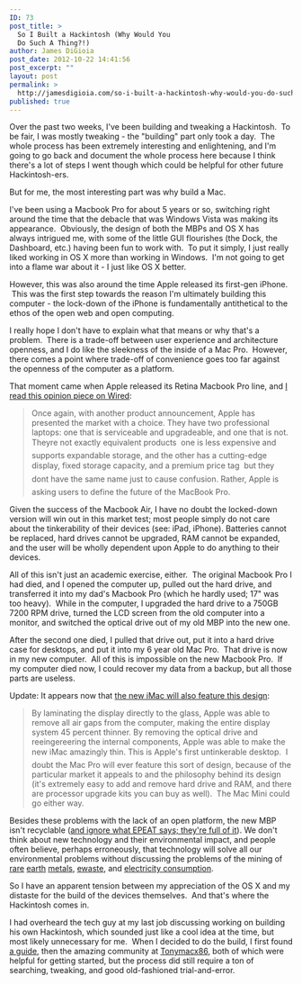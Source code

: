 ```yaml
---
ID: 73
post_title: >
  So I Built a Hackintosh (Why Would You
  Do Such A Thing?!)
author: James DiGioia
post_date: 2012-10-22 14:41:56
post_excerpt: ""
layout: post
permalink: >
  http://jamesdigioia.com/so-i-built-a-hackintosh-why-would-you-do-such-a-thing/
published: true
---
```

Over the past two weeks, I've been building and tweaking a Hackintosh.  To be fair, I was mostly tweaking - the "building" part only took a day.  The whole process has been extremely interesting and enlightening, and I'm going to go back and document the whole process here because I think there's a lot of steps I went though which could be helpful for other future Hackintosh-ers.

But for me, the most interesting part was why build a Mac.<!--more-->

I've been using a Macbook Pro for about 5 years or so, switching right around the time that the debacle that was Windows Vista was making its appearance.  Obviously, the design of both the MBPs and OS X has always intrigued me, with some of the little GUI flourishes (the Dock, the Dashboard, etc.) having been fun to work with.  To put it simply, I just really liked working in OS X more than working in Windows.  I'm not going to get into a flame war about it - I just like OS X better.

However, this was also around the time Apple released its first-gen iPhone.  This was the first step towards the reason I'm ultimately building this computer - the lock-down of the iPhone is fundamentally antithetical to the ethos of the open web and open computing.

I really hope I don't have to explain what that means or why that's a problem.  There is a trade-off between user experience and architecture openness, and I do like the sleekness of the inside of a Mac Pro.  However, there comes a point where trade-off of convenience goes too far against the openness of the computer as a platform.

That moment came when Apple released its Retina Macbook Pro line, and [I read this opinion piece on Wired][1]:

> Once again, with another product announcement, Apple has presented the market with a choice. They have two professional laptops: one that is serviceable and upgradeable, and one that is not. Theyre not exactly equivalent products  one is less expensive and supports expandable storage, and the other has a cutting-edge display, fixed storage capacity, and a premium price tag  but they dont have the same name just to cause confusion. Rather, Apple is asking users to define the future of the MacBook Pro.

Given the success of the Macbook Air, I have no doubt the locked-down version will win out in this market test; most people simply do not care about the tinkerability of their devices (see: iPad, iPhone). Batteries cannot be replaced, hard drives cannot be upgraded, RAM cannot be expanded, and the user will be wholly dependent upon Apple to do anything to their devices.

All of this isn't just an academic exercise, either.  The original Macbook Pro I had died, and I opened the computer up, pulled out the hard drive, and transferred it into my dad's Macbook Pro (which he hardly used; 17" was too heavy).  While in the computer, I upgraded the hard drive to a 750GB 7200 RPM drive, turned the LCD screen from the old computer into a monitor, and switched the optical drive out of my old MBP into the new one.

After the second one died, I pulled that drive out, put it into a hard drive case for desktops, and put it into my 6 year old Mac Pro.  That drive is now in my new computer.  All of this is impossible on the new Macbook Pro.  If my computer died now, I could recover my data from a backup, but all those parts are useless.

Update: It appears now that [the new iMac will also feature this design][2]:

> By laminating the display directly to the glass, Apple was able to remove all air gaps from the computer, making the entire display system 45 percent thinner. By removing the optical drive and reeingereering the internal components, Apple was able to make the new iMac amazingly thin. This is Apple's first untinkerable desktop.  I doubt the Mac Pro will ever feature this sort of design, because of the particular market it appeals to and the philosophy behind its design (it's extremely easy to add and remove hard drive and RAM, and there are processor upgrade kits you can buy as well).  The Mac Mini could go either way.

Besides these problems with the lack of an open platform, the new MBP isn't recyclable ([and ignore what EPEAT says; they're full of it][3]). We don't think about new technology and their environmental impact, and people often believe, perhaps erroneously, that technology will solve all our environmental problems without discussing the problems of the mining of [rare][4] [earth][5] [metals][6], [ewaste][7], and [electricity consumption][8].

So I have an apparent tension between my appreciation of the OS X and my distaste for the build of the devices themselves.  And that's where the Hackintosh comes in.

I had overheard the tech guy at my last job discussing working on building his own Hackintosh, which sounded just like a cool idea at the time, but most likely unnecessary for me.  When I decided to do the build, I first found [a guide][9], then the amazing community at [Tonymacx86][10], both of which were helpful for getting started, but the process did still require a ton of searching, tweaking, and good old-fashioned trial-and-error.

 [1]: http://www.wired.com/gadgetlab/2012/06/opinion-apple-retina-displa/ "The New MacBook Pro: Unfixable, Unhackable, Untenable"
 [2]: http://www.ibtimes.com/apple-reveals-redesigned-2012-imac-price-points-start-1299-21-inch-1799-27-inch-mac-852444 "Apple Reveals Redesigned 2012 iMac: Price Points Start At $1,299 For 21-Inch, $1,799 For 27-Inch Mac"
 [3]: http://www.wired.com/opinion/2012/10/apple-and-epeat-greenwashing/ "Greenwashing the Retina MacBook Pro"
 [4]: http://www.nature.com/scitable/blog/green-screen/rare_earth_the_new_nonrenewables "Rare Earth Minerals: The New Non-Renewables"
 [5]: http://www.fastcoexist.com/1680333/will-mining-for-rare-earth-metals-destroy-greenland "Will Mining For Rare Earth Metals Destroy Greenland?"
 [6]: http://www.nytimes.com/2012/06/21/business/global/china-vows-tighter-controls-over-rare-earth-mining.html "China, Citing Errors, Vows to Overhaul Rare Earth Industry"
 [7]: http://www.electronicstakeback.com/green-design-vs-greenwashing-2/hard-to-recycle/ "Not Designed For Recycling"
 [8]: http://www.nytimes.com/2012/09/23/technology/data-centers-waste-vast-amounts-of-energy-belying-industry-image.html?pagewanted=all "Power, Pollution and the Internet"
 [9]: http://lifehacker.com/5841604/the-always-up+to+date-guide-to-building-a-hackintosh "The Always Up-to-Date Guide to Building a Hackintosh [OS X 10.8.2]"
 [10]: http://www.tonymacx86.com/home.php "Tonymacx86"